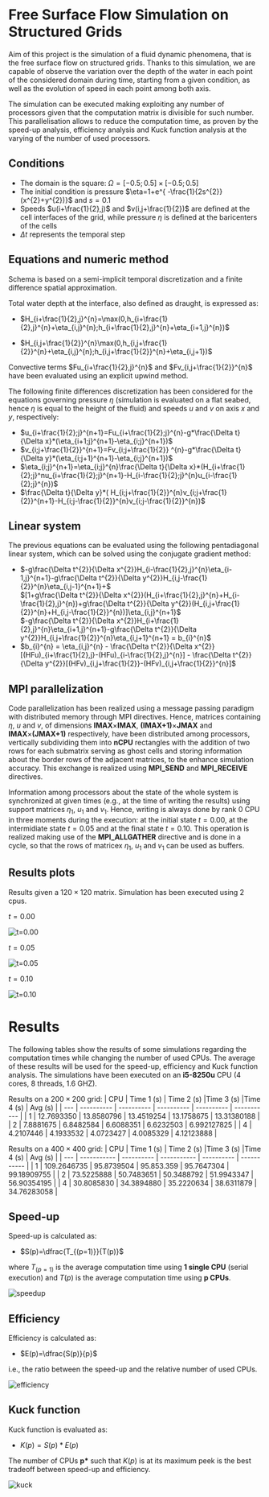 # Free Surface Flow Simulation on Structured Grids

Aim of this project is the simulation of a fluid dynamic phenomena, that is the free surface flow on structured grids. Thanks to this simulation, we are capable of observe the variation over the depth of the water in each point of the considered domain during time, starting from a given condition, as well as the evolution of speed in each point among both axis.

The simulation can be executed making exploiting any number of processors given that the computation matrix is divisible for such number. This parallelisation allows to reduce the computation time, as proven by the speed-up analysis, efficiency analysis and Kuck function analysis at the varying of the number of used processors.

## Conditions

- The domain is the square: $\Omega=[-0.5;0.5]\times[-0.5;0.5]$
- The initial condition is pressure $\eta=1+e^{ -\frac{1}{2s^{2}}(x^{2}+y^{2})}$ and $s=0.1$
- Speeds $u(i+\frac{1}{2},j)$ and $v(i,j+\frac{1}{2})$ are defined at the cell interfaces of the grid, while pressure $\eta$ is defined at the baricenters of the cells
- $\Delta t$ represents the temporal step
  
## Equations and numeric method

Schema is based on a semi-implicit temporal discretization and a finite difference spatial approximation.

Total water depth at the interface, also defined as draught, is expressed as:
- $H_{i+\frac{1}{2},j}^{n}=\max(0,h_{i+\frac{1}{2},j}^{n}+\eta_{i,j}^{n};h_{i+\frac{1}{2},j}^{n}+\eta_{i+1,j}^{n})$

- $H_{i,j+\frac{1}{2}}^{n}\max(0,h_{i,j+\frac{1}{2}}^{n}+\eta_{i,j}^{n};h_{i,j+\frac{1}{2}}^{n}+\eta_{i,j+1})$

Convective terms $Fu_{i+\frac{1}{2},j}^{n}$ and $Fv_{i,j+\frac{1}{2}}^{n}$ have been evaluated using an explicit upwind method.

The following finite differences discretization has been considered for the equations governing pressure $\eta$ (simulation is evaluated on a flat seabed, hence $\eta$ is equal to the height of the fluid) and speeds $u$ and $v$ on axis $x$ and $y$, respectively:
- $u_{i+\frac{1}{2};j}^{n+1}=Fu_{i+\frac{1}{2};j}^{n}-g*\frac{\Delta t}{\Delta x}*(\eta_{i+1;j}^{n+1}-\eta_{i;j}^{n+1})$
- $v_{i;j+\frac{1}{2}}^{n+1}=Fv_{i;j+\frac{1}{2}} ^{n}-g*\frac{\Delta t}{\Delta y}*(\eta_{i;j+1}^{n+1}-\eta_{i;j}^{n+1})$
- $\eta_{i;j}^{n+1}=\eta_{i;j}^{n}\frac{\Delta t}{\Delta x}*(H_{i+\frac{1}{2};j}^nu_{i+\frac{1}{2};j}^{n+1}-H_{i-\frac{1}{2};j}^{n}u_{i-\frac{1}{2};j}^{n})$
- $\frac{\Delta t}{\Delta y}*( H_{i;j+\frac{1}{2}}^{n}v_{i;j+\frac{1}{2}}^{n+1}-H_{i;j-\frac{1}{2}}^{n}v_{i;j-\frac{1}{2}}^{n})$

## Linear system

The previous equations can be evaluated using the following pentadiagonal linear system, which can be solved using the conjugate gradient method:

- $-g\frac{\Delta t^{2}}{\Delta x^{2}}H_{i-\frac{1}{2},j}^{n}\eta_{i-1,j}^{n+1}-g\frac{\Delta t^{2}}{\Delta y^{2}}H_{i,j-\frac{1}{2}}^{n}\eta_{i,j-1}^{n+1}+$\
$[1+g\frac{\Delta t^{2}}{\Delta x^{2}}(H_{i+\frac{1}{2},j}^{n}+H_{i-\frac{1}{2},j}^{n})+g\frac{\Delta t^{2}}{\Delta y^{2}}(H_{i,j+\frac{1}{2}}^{n}+H_{i,j-\frac{1}{2}}^{n})]\eta_{i,j}^{n+1}$\
$-g\frac{\Delta t^{2}}{\Delta x^{2}}H_{i+\frac{1}{2},j}^{n}\eta_{i+1,j}^{n+1}-g\frac{\Delta t^{2}}{\Delta y^{2}}H_{i,j+\frac{1}{2}}^{n}\eta_{i,j+1}^{n+1} = b_{i}^{n}$
- $b_{i}^{n} = \eta_{i,j}^{n} -  \frac{\Delta t^{2}}{\Delta x^{2}}[(HFu)_{i+\frac{1}{2},j}-(HFu)_{i-\frac{1}{2},j}^{n}] -  \frac{\Delta t^{2}}{\Delta y^{2}}[(HFv)_{i,j+\frac{1}{2}}-(HFv)_{i,j+\frac{1}{2}}^{n}]$

## MPI parallelization

Code parallelization has been realized using a message passing paradigm with distributed memory through MPI directives. Hence, matrices containing $\eta$, $u$ and $v$, of dimensions **IMAX**$\times$**IMAX**, **(IMAX+1)**$\times$**JMAX** and **IMAX**$\times$**(JMAX+1)** respectively, have been distributed among processors, vertically subdividing them into **nCPU** rectangles with the addition of two rows for each submatrix serving as ghost cells and storing information about the border rows of the adjacent matrices, to the enhance simulation accuracy. This exchange is realized using **MPI_SEND** and **MPI_RECEIVE** directives.

Information among processors about the state of the whole system is synchronized at given times (e.g., at the time of writing the results) using support matrices $\eta_1$, $u_1$ and $v_1$. Hence, writing is always done by rank 0 CPU in three moments during the execution: at the initial state $t=0.00$, at the intermidiate state $t=0.05$ and at the final state $t=0.10$. This operation is realized making use of the **MPI_ALLGATHER** directive and is done in a cycle, so that the rows of matricex $\eta_1$, $u_1$ and $v_1$ can be used as buffers.

## Results plots

Results given a $120\times 120$ matrix. Simulation has been executed using 2 cpus.

$t=0.00$

![t=0.00](https://github.com/alberto-paparella/FreeSurfaceFlowSimulation/blob/main/images/test_2_cpu_120_120_matrix_0000_0000.PNG?raw=true)

$t=0.05$

![t=0.05](https://github.com/alberto-paparella/FreeSurfaceFlowSimulation/blob/main/images/test_2_cpu_120_120_matrix_0003_0000.PNG?raw=true)

$t=0.10$

![t=0.10](https://github.com/alberto-paparella/FreeSurfaceFlowSimulation/blob/main/images/test_2_cpu_120_120_matrix_0008_0000.PNG?raw=true)

# Results

The following tables show the results of some simulations regarding the computation times while changing the number of used CPUs. The average of these results will be used for the speed-up, efficiency and Kuck function analysis. The simulations have been executed on an **i5-8250u** CPU (4 cores, 8 threads, 1.6 GHZ).

Results on a $200\times 200$ grid:
| CPU | Time 1 (s) | Time 2 (s) |Time 3 (s)  |Time 4 (s)  | Avg (s)     |
| --- | ---------- | ---------- | ---------- | ---------- | ----------- |
| 1   | 12.7693350 | 13.8580796 | 13.4519254 | 13.1758675 | 13.31380188 |
| 2   | 7.8881675  | 6.8482584  | 6.6088351  | 6.6232503  | 6.992127825 |
| 4   | 4.2107446  | 4.1933532  | 4.0723427  | 4.0085329  | 4.12123888  |

Results on a $400\times 400$ grid:
| CPU | Time 1 (s)  | Time 2 (s) |Time 3 (s)   |Time 4 (s)  | Avg (s)     |
| --- | ----------- | ---------- | ----------- | ---------- | ----------- |
| 1   | 109.2646735 | 95.8739504 | 95.853.359  | 95.7647304 | 99.18909755 |
| 2   | 73.5225888  | 50.7483651 | 50.3488792  | 51.9943347 | 56.90354195 |
| 4   | 30.8085830  | 34.3894880 | 35.2220634  | 38.6311879 | 34.76283058 |

## Speed-up

Speed-up is calculated as:
- $S(p)=\dfrac{T_{(p=1)}}{T(p)}$

where $T_{(p=1)}$ is the average computation time using **1 single CPU** (serial execution) and $T(p)$ is the average computation time using **p CPUs**.

![speedup](https://github.com/alberto-paparella/FreeSurfaceFlowSimulation/blob/main/images/speedup.png?raw=true)

## Efficiency

Efficiency is calculated as:
- $E(p)=\dfrac{S(p)}{p}$

i.e., the ratio between the speed-up and the relative number of used CPUs.

![efficiency](https://github.com/alberto-paparella/FreeSurfaceFlowSimulation/blob/main/images/efficiency.png?raw=true)

## Kuck function

Kuck function is evaluated as:
- $K(p)=S(p)*E(p)$

The number of CPUs **p\*** such that $K(p)$ is at its maximum peek is the best tradeoff between speed-up and efficiency.

![kuck](https://github.com/alberto-paparella/FreeSurfaceFlowSimulation/blob/main/images/kuck.png?raw=true)
